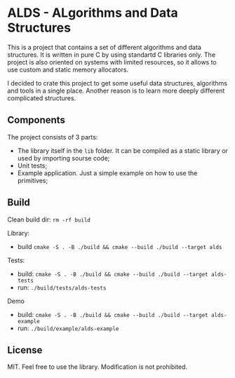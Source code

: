 # ALDS - ALgorithms and Data Structures

This is a project that contains a set of different algorithms and data structures. It is written in pure C by using standartd C libraries only. The project is also oriented on systems with limited resources, so it allows to use custom and static memory allocators.

I decided to crate this project to get some useful data structures, algorithms and tools in a single place. Another reason is to learn more deeply different complicated structures.

## Components

The project consists of 3 parts:
* The library itself in the `lib` folder. It can be compiled as a static library or used by importing sourse code;
* Unit tests;
* Example application. Just a simple example on how to use the primitives;

## Build

Clean build dir: `rm -rf build`

Library: 
* build `cmake -S . -B ./build && cmake --build ./build --target alds`

Tests:
* build: `cmake -S . -B ./build && cmake --build ./build --target alds-tests`
* run: `./build/tests/alds-tests`

Demo
* build: `cmake -S . -B ./build && cmake --build ./build --target alds-example`
* run: `./build/example/alds-example`

## License
MIT. Feel free to use the library. Modification is not prohibited.  
